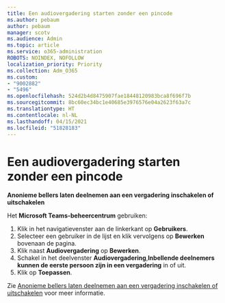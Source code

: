 ```yaml
---
title: Een audiovergadering starten zonder een pincode
ms.author: pebaum
author: pebaum
manager: scotv
ms.audience: Admin
ms.topic: article
ms.service: o365-administration
ROBOTS: NOINDEX, NOFOLLOW
localization_priority: Priority
ms.collection: Adm_O365
ms.custom:
- "9002882"
- "5496"
ms.openlocfilehash: 524d2b4d8475907fae18448120983bca8f696f7b
ms.sourcegitcommit: 8bc60ec34bc1e40685e3976576e04a2623f63a7c
ms.translationtype: HT
ms.contentlocale: nl-NL
ms.lasthandoff: 04/15/2021
ms.locfileid: "51828183"
---
```

# <a name="start-an-audio-conference-without-a-pin"></a>Een audiovergadering starten zonder een pincode

**Anonieme bellers laten deelnemen aan een vergadering inschakelen of uitschakelen**

Het **Microsoft Teams-beheercentrum** gebruiken:

1. Klik in het navigatievenster aan de linkerkant op **Gebruikers**.
2. Selecteer een gebruiker in de lijst en klik vervolgens op **Bewerken** bovenaan de pagina.
3. Klik naast **Audiovergadering** op **Bewerken**.
4. Schakel in het deelvenster **Audiovergadering**,**Inbellende deelnemers kunnen de eerste persoon zijn in een vergadering** in of uit.
5. Klik op **Toepassen**.

Zie [Anonieme bellers laten deelnemen aan een vergadering inschakelen of uitschakelen](https://docs.microsoft.com/microsoftteams/start-an-audio-conference-over-the-phone-without-a-pin-in-teams) voor meer informatie.
